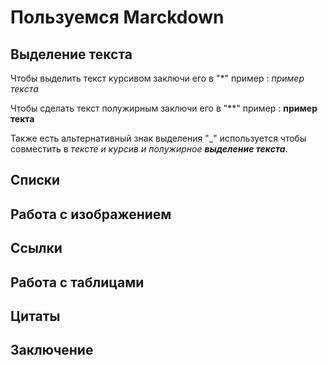 # Пользуемся Marckdown

## Выделение текста

Чтобы выделить текст курсивом заключи его в "*" 
пример : *пример текста*

Чтобы сделать текст полужирным заключи его в "**" 
пример : **пример текта**

Также есть альтернативный знак выделения "_" используется чтобы совместить в _тексте и курсив и полужирное **выделение текста**_.

## Списки

## Работа с изображением

## Ссылки

## Работа с таблицами

## Цитаты

## Заключение
